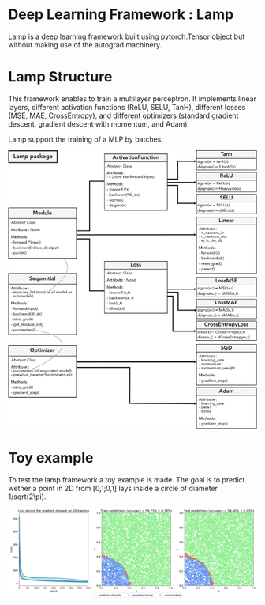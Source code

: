 # Deep Learning Framework : Lamp
Lamp is a deep learning framework built using pytorch.Tensor object but without making use of the autograd machinery.

# Lamp Structure

This framework enables to train a multilayer perceptron. It implements linear layers, different activation functions (ReLU, SELU, TanH), different losses (MSE, MAE, CrossEntropy), and different optimizers (standard gradient descent, gradient descent with momentum, and Adam).

Lamp support the training of a MLP by batches.

![Lamp Structure](Report/Figures/lamp_structure.png)

# Toy example
To test the lamp framework a toy example is made. The goal is to predict wether a point in 2D from [0,1;0,1] lays inside a circle of diameter 1/sqrt(2\pi).

![Toy example](Report/Figures/ex_outputs.png)
